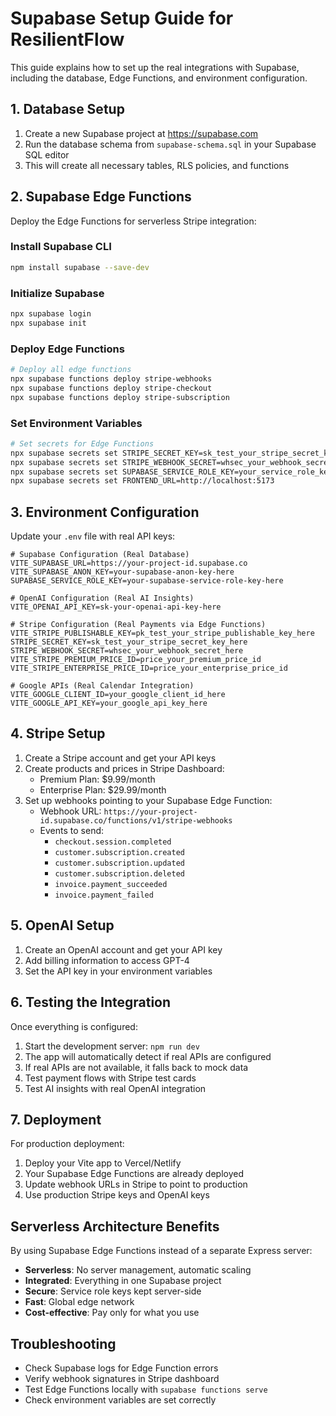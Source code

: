 # Supabase Setup Guide for ResilientFlow

This guide explains how to set up the real integrations with Supabase, including the database, Edge Functions, and environment configuration.

## 1. Database Setup

1. Create a new Supabase project at https://supabase.com
2. Run the database schema from `supabase-schema.sql` in your Supabase SQL editor
3. This will create all necessary tables, RLS policies, and functions

## 2. Supabase Edge Functions

Deploy the Edge Functions for serverless Stripe integration:

### Install Supabase CLI
```bash
npm install supabase --save-dev
```

### Initialize Supabase
```bash
npx supabase login
npx supabase init
```

### Deploy Edge Functions
```bash
# Deploy all edge functions
npx supabase functions deploy stripe-webhooks
npx supabase functions deploy stripe-checkout  
npx supabase functions deploy stripe-subscription
```

### Set Environment Variables
```bash
# Set secrets for Edge Functions
npx supabase secrets set STRIPE_SECRET_KEY=sk_test_your_stripe_secret_key
npx supabase secrets set STRIPE_WEBHOOK_SECRET=whsec_your_webhook_secret
npx supabase secrets set SUPABASE_SERVICE_ROLE_KEY=your_service_role_key
npx supabase secrets set FRONTEND_URL=http://localhost:5173
```

## 3. Environment Configuration

Update your `.env` file with real API keys:

```env
# Supabase Configuration (Real Database)
VITE_SUPABASE_URL=https://your-project-id.supabase.co
VITE_SUPABASE_ANON_KEY=your-supabase-anon-key-here
SUPABASE_SERVICE_ROLE_KEY=your-supabase-service-role-key-here

# OpenAI Configuration (Real AI Insights)  
VITE_OPENAI_API_KEY=sk-your-openai-api-key-here

# Stripe Configuration (Real Payments via Edge Functions)
VITE_STRIPE_PUBLISHABLE_KEY=pk_test_your_stripe_publishable_key_here
STRIPE_SECRET_KEY=sk_test_your_stripe_secret_key_here
STRIPE_WEBHOOK_SECRET=whsec_your_webhook_secret_here
VITE_STRIPE_PREMIUM_PRICE_ID=price_your_premium_price_id
VITE_STRIPE_ENTERPRISE_PRICE_ID=price_your_enterprise_price_id

# Google APIs (Real Calendar Integration)
VITE_GOOGLE_CLIENT_ID=your_google_client_id_here
VITE_GOOGLE_API_KEY=your_google_api_key_here
```

## 4. Stripe Setup

1. Create a Stripe account and get your API keys
2. Create products and prices in Stripe Dashboard:
   - Premium Plan: $9.99/month
   - Enterprise Plan: $29.99/month
3. Set up webhooks pointing to your Supabase Edge Function:
   - Webhook URL: `https://your-project-id.supabase.co/functions/v1/stripe-webhooks`
   - Events to send: 
     - `checkout.session.completed`
     - `customer.subscription.created`
     - `customer.subscription.updated` 
     - `customer.subscription.deleted`
     - `invoice.payment_succeeded`
     - `invoice.payment_failed`

## 5. OpenAI Setup

1. Create an OpenAI account and get your API key
2. Add billing information to access GPT-4
3. Set the API key in your environment variables

## 6. Testing the Integration

Once everything is configured:

1. Start the development server: `npm run dev`
2. The app will automatically detect if real APIs are configured
3. If real APIs are not available, it falls back to mock data
4. Test payment flows with Stripe test cards
5. Test AI insights with real OpenAI integration

## 7. Deployment

For production deployment:

1. Deploy your Vite app to Vercel/Netlify
2. Your Supabase Edge Functions are already deployed
3. Update webhook URLs in Stripe to point to production
4. Use production Stripe keys and OpenAI keys

## Serverless Architecture Benefits

By using Supabase Edge Functions instead of a separate Express server:

- **Serverless**: No server management, automatic scaling
- **Integrated**: Everything in one Supabase project
- **Secure**: Service role keys kept server-side
- **Fast**: Global edge network
- **Cost-effective**: Pay only for what you use

## Troubleshooting

- Check Supabase logs for Edge Function errors
- Verify webhook signatures in Stripe dashboard
- Test Edge Functions locally with `supabase functions serve`
- Check environment variables are set correctly